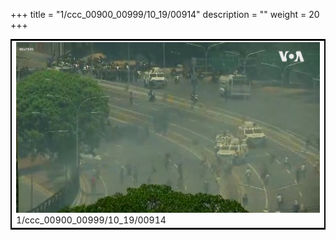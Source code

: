 +++
title = "1/ccc_00900_00999/10_19/00914"
description = ""
weight = 20
+++

<table style="border:2px solid black;max-width:800px;max-height:800px;" 
><tr><td>
<img class="center-fit-jpg"
src="/jpg_/aaa_20190430_NxaOmWaI8sI_00913.jpg">
1/ccc_00900_00999/10_19/00914
</img></td></tr></table>
